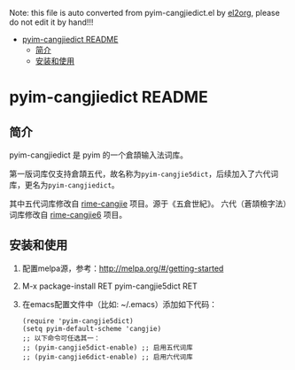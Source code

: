 Note: this file is auto converted from pyim-cangjiedict.el by [el2org](https://github.com/tumashu/el2org), please do not edit it by hand!!!

- [pyim-cangjiedict README](#orgfdac9ef)
  - [简介](#org60736e5)
  - [安装和使用](#org420eb51)


<a id="orgfdac9ef"></a>

# pyim-cangjiedict README


<a id="org60736e5"></a>

## 简介

pyim-cangjiedict 是 pyim 的一个倉頡输入法词库。

第一版词库仅支持倉頡五代，故名称为`pyim-cangjie5dict`，后续加入了六代词库，更名为`pyim-cangjiedict`。

其中五代词库修改自 [rime-cangjie](https://github.com/rime/rime-cangjie) 项目。源于《五倉世紀》。 六代（蒼頡檢字法）词库修改自 [rime-cangjie6](https://github.com/rime-aca/rime-cangjie6) 项目。


<a id="org420eb51"></a>

## 安装和使用

1.  配置melpa源，参考：<http://melpa.org/#/getting-started>
2.  M-x package-install RET pyim-cangjie5dict RET
3.  在emacs配置文件中（比如: ~/.emacs）添加如下代码：

        (require 'pyim-cangjie5dict)
        (setq pyim-default-scheme 'cangjie)
        ;; 以下命令可任选其一：
        ;; (pyim-cangjie5dict-enable) ;; 启用五代词库
        ;; (pyim-cangjie6dict-enable) ;; 启用六代词库
